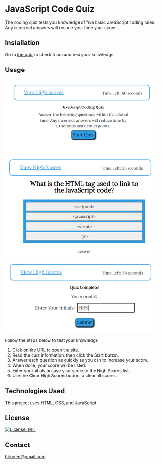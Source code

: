 # JavaScript Code Quiz

The coding quiz tests you knowledge of five basic JavaScript coding rules. Any incorrect answers will reduce your time your score.

## Installation

Go to [the quiz](https://hrkoren.github.io/codequiz/) to check it out and test your knowledge.

## Usage

![Image of code quiz](assets/images/CodeQuiz1.PNG) ![Image of code quiz](assets/images/CodeQuiz2.PNG)
![Image of code quiz](assets/images/CodeQuiz3.PNG)

Follow the steps below to test your knowledge
1. Click on the [URL](https://hrkoren.github.io/codequiz) to open the site.
2. Read the quiz information, then click the Start button.
3. Answer each question as quickly as you can to increase your score.
4. When done, your score will be listed.
5. Enter you initials to save your score to the High Scores list.
6. Use the Clear High Scores button to clear all scores.

## Technologies Used

This project uses HTML, CSS, and JavaScript.

## License

[![License: MIT](https://img.shields.io/badge/License-MIT-yellow.svg)](https://opensource.org/licenses/MIT)

## Contact

[hrkoren@gmail.com](mailto:hrkoren@gmail.com)